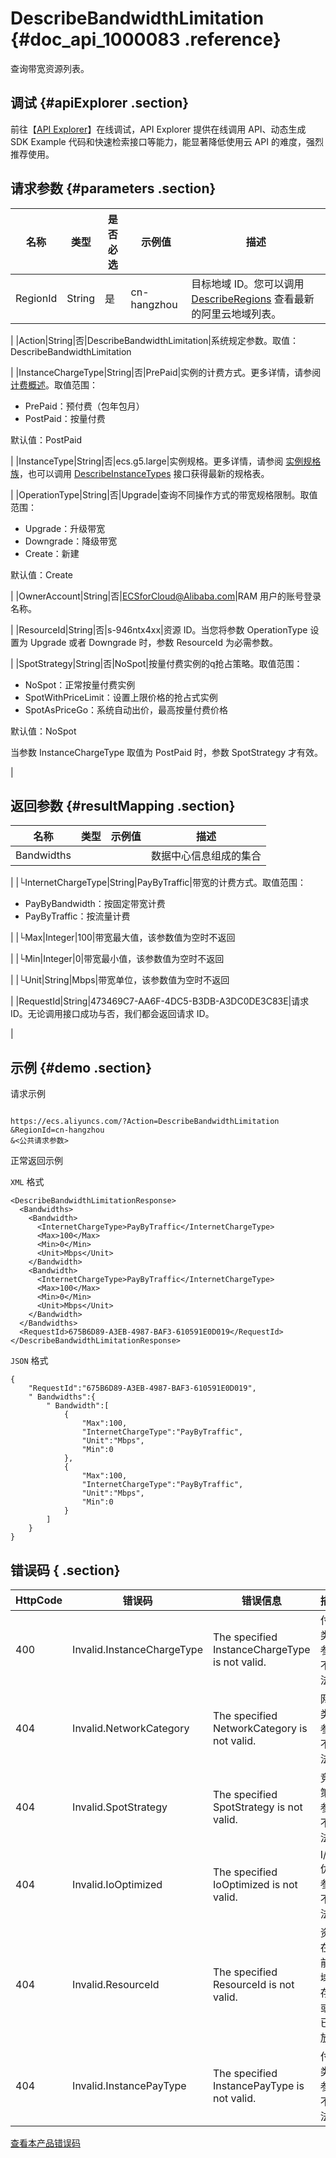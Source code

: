 # DescribeBandwidthLimitation {#doc_api_1000083 .reference}

查询带宽资源列表。

## 调试 {#apiExplorer .section}

前往【[API Explorer](https://api.aliyun.com/#product=Ecs&api=DescribeBandwidthLimitation)】在线调试，API Explorer 提供在线调用 API、动态生成 SDK Example 代码和快速检索接口等能力，能显著降低使用云 API 的难度，强烈推荐使用。

## 请求参数 {#parameters .section}

|名称|类型|是否必选|示例值|描述|
|--|--|----|---|--|
|RegionId|String|是|cn-hangzhou|目标地域 ID。您可以调用 [DescribeRegions](~~25609~~) 查看最新的阿里云地域列表。

 |
|Action|String|否|DescribeBandwidthLimitation|系统规定参数。取值：DescribeBandwidthLimitation

 |
|InstanceChargeType|String|否|PrePaid|实例的计费方式。更多详情，请参阅 [计费概述](~~25398~~)。取值范围：

 -   PrePaid：预付费（包年包月）
-   PostPaid：按量付费

 默认值：PostPaid

 |
|InstanceType|String|否|ecs.g5.large|实例规格。更多详情，请参阅 [实例规格族](~~25378~~)，也可以调用 [DescribeInstanceTypes](~~25620~~) 接口获得最新的规格表。

 |
|OperationType|String|否|Upgrade|查询不同操作方式的带宽规格限制。取值范围：

 -   Upgrade：升级带宽
-   Downgrade：降级带宽
-   Create：新建

 默认值：Create

 |
|OwnerAccount|String|否|ECSforCloud@Alibaba.com|RAM 用户的账号登录名称。

 |
|ResourceId|String|否|s-946ntx4xx|资源 ID。当您将参数 OperationType 设置为 Upgrade 或者 Downgrade 时，参数 ResourceId 为必需参数。

 |
|SpotStrategy|String|否|NoSpot|按量付费实例的q抢占策略。取值范围：

 -   NoSpot：正常按量付费实例
-   SpotWithPriceLimit：设置上限价格的抢占式实例
-   SpotAsPriceGo：系统自动出价，最高按量付费价格

 默认值：NoSpot

 当参数 InstanceChargeType 取值为 PostPaid 时，参数 SpotStrategy 才有效。

 |

## 返回参数 {#resultMapping .section}

|名称|类型|示例值|描述|
|--|--|---|--|
|Bandwidths| | |数据中心信息组成的集合

 |
|└InternetChargeType|String|PayByTraffic|带宽的计费方式。取值范围：

 -   PayByBandwidth：按固定带宽计费
-   PayByTraffic：按流量计费

 |
|└Max|Integer|100|带宽最大值，该参数值为空时不返回

 |
|└Min|Integer|0|带宽最小值，该参数值为空时不返回

 |
|└Unit|String|Mbps|带宽单位，该参数值为空时不返回

 |
|RequestId|String|473469C7-AA6F-4DC5-B3DB-A3DC0DE3C83E|请求 ID。无论调用接口成功与否，我们都会返回请求 ID。

 |

## 示例 {#demo .section}

请求示例

``` {#request_demo}

https://ecs.aliyuncs.com/?Action=DescribeBandwidthLimitation
&RegionId=cn-hangzhou
&<公共请求参数>

```

正常返回示例

`XML` 格式

``` {#xml_return_success_demo}
<DescribeBandwidthLimitationResponse>
  <Bandwidths>
    <Bandwidth>
      <InternetChargeType>PayByTraffic</InternetChargeType>
      <Max>100</Max>
      <Min>0</Min>
      <Unit>Mbps</Unit>
    </Bandwidth>
    <Bandwidth>
      <InternetChargeType>PayByTraffic</InternetChargeType>
      <Max>100</Max>
      <Min>0</Min>
      <Unit>Mbps</Unit>
    </Bandwidth>
  </Bandwidths>
  <RequestId>675B6D89-A3EB-4987-BAF3-610591E0D019</RequestId>
</DescribeBandwidthLimitationResponse>

```

`JSON` 格式

``` {#json_return_success_demo}
{
	"RequestId":"675B6D89-A3EB-4987-BAF3-610591E0D019",
	" Bandwidths":{
		" Bandwidth":[
			{
				"Max":100,
				"InternetChargeType":"PayByTraffic",
				"Unit":"Mbps",
				"Min":0
			},
			{
				"Max":100,
				"InternetChargeType":"PayByTraffic",
				"Unit":"Mbps",
				"Min":0
			}
		]
	}
}
```

## 错误码 { .section}

|HttpCode|错误码|错误信息|描述|
|--------|---|----|--|
|400|Invalid.InstanceChargeType|The specified InstanceChargeType is not valid.|付费类型参数不合法。|
|404|Invalid.NetworkCategory|The specified NetworkCategory is not valid.|网络类型参数不合法。|
|404|Invalid.SpotStrategy|The specified SpotStrategy is not valid.|竞价策略参数不合法。|
|404|Invalid.IoOptimized|The specified IoOptimized is not valid.|I/O优化参数不合法。|
|404|Invalid.ResourceId|The specified ResourceId is not valid.|资源在当前地域不存在或者已释放。|
|404|Invalid.InstancePayType|The specified InstancePayType is not valid.|付费类型参数不合法。|

[查看本产品错误码](https://error-center.aliyun.com/status/product/Ecs)

